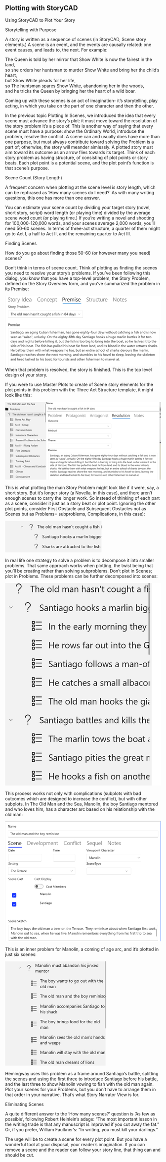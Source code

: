 ## Plotting with StoryCAD ##
Using StoryCAD to Plot Your Story <br/>


Storytelling with Purpose <br/>

A story is written as a sequence of scenes (in StoryCAD, Scene story elements.) A scene is an event, and the events are causally related: one event causes, and leads to, the next. For example: <br/>

The Queen is told by her mirror that Show White is now the fairest in the land,  <br/>
so she orders her huntsman to murder Show White and bring her the child’s heart,                      <br/>
but Show White pleads for her life,  <br/>
            so The huntsman spares Show White, abandoning her in the woods, <br/>
            and he tricks the Queen by bringing her the heart of a wild boar. <br/>

Coming up with these scenes is an act of imagination- it’s storytelling, play acting, in which you take on the part of one character and then the other. <br/>

In the previous topic Plotting In Scenes, we introduced the idea that every scene must advance the story’s plot: it must move toward the resolution of the story problem it’s a piece of.  This is another way of saying that every scene must have a purpose: show the Ordinary World, introduce the problem, resolve the conflict. A scene can and usually does have more than one purpose, but  must always contribute toward solving the Problem is a part of; otherwise, the story will meander aimlessly. A plotted story must aim toward its outcome as an arrow flies towards its target. Think of each story problem as having structure, of consisting of plot points or story beats. Each plot point is a potential scene, and the plot point’s function is that scene’s purpose. <br/>

Scene Count (Story Length) <br/>

A frequent concern when plotting at the scene level is story length, which can be rephrased as ‘How many scenes do I need?’ As with many writing questions, this one has more than one answer.  <br/>

You can estimate your scene count by dividing your target story (novel, short story, script) word length (or playing time) divided by the average scene word count (or playing time.) If you’re writing a novel and shooting for 100,000-120,000 words, and your scenes average 2,000 words, you’ll need 50-60 scenes. In terms of three-act structure, a quarter of them might go to Act I, a  half to Act II, and the remaining quarter to Act III. <br/>

Finding Scenes <br/>

How do you go about finding those 50-60  (or however many you need) scenes?   <br/>

Don’t think in terms of scene count. Think of plotting as finding the scenes you need to resolve your story’s problems.  If you’ve been following this dialog, you know that you  have a top-level problem, the Story Problem, defined on the Story Overview form, and you’ve summarized the problem in its Premise: <br/>

![](Plotting-with-StoryCAD-Premise.png)
 When that problem is resolved, the story is finished. This is the top level design of your story. <br/>

If you were to use Master Plots to create of Scene story elements for the plot points in this problem with the Three Act Structure template, it might look like this: <br/>

![](Plotting-with-StoryCAD-Story-Problem-MasterPlots-Scene-list.png)

This is what plotting the main Story Problem might look like if it were, say, a short story. But it’s longer story (a Novella, in this case), and there aren’t enough scenes to carry the longer work. So instead of thinking of each part as  a scene, consider it just as a story beat or plot point. Ignoring the other plot points, consider First Obstacle and Subsequent Obstacles not as Scenes but as Problems= subproblems, Complications, in this case): <br/>

![](Plotting-with-StoryCAD-Complication-SubProblems.png)

In real life one strategy to solve a problem is to decompose it into smaller problems. That same approach works when plotting, the twist being that you’ll be creating rather than solving subproblems. Don’t plot in Scenes;  plot in Problems. These problems can be further decomposed into scenes: <br/>

![](Plotting-with-StoryCAD-SubProblems-Epanded-into-Scenes.png)

This process works not only with complications (subplots with bad outcomes which are designed to increase the conflict), but with other subplots. In The Old Man and the Sea, Manolin, the boy Santiago mentored and who loves him, has a character arc based on his relationship with the old man: <br/>

![](PlottingWithStoryCADOldManCharArc.png)

This is an inner problem for Manolin, a coming of age arc, and it’s plotted in just six scenes: <br/>

![](PlottingWithStoryCADOldManSixScenes.png)

Hemingway uses this problem as a frame around Santiago’s battle, splitting the scenes and using the first three to introduce Santiago before his battle, and the last three to show Manolin vowing to fish with the old man again. Plot your scenes for your Problems, but you don’t have to arrange them in that order in your narrative. That’s what Story Narrator View is for. <br/>

Eliminating Scenes  <br/>

A quite different answer to the ‘How many scenes?’ question is ‘As few as possible’, following Robert Heinlein’s adage: “The most important lesson in the writing trade is that any manuscript is improved if you cut away the fat.” Or, if you prefer, William Faulkner’s: “In writing, you must kill your darlings.” <br/>

The urge will be to create a scene for every plot point.  But you have a wonderful tool at your disposal, your reader’s imagination. If you can remove a scene and the reader can follow your story line, that thing can and should be cut. <br/>
